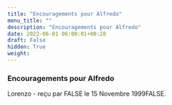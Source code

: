 ```yaml
---
title: "Encouragements pour Alfredo"
menu_title: ""
description: "Encouragements pour Alfredo"
date: 2022-06-01 06:00:01+00:28
draft: False
hidden: True
weight:
---
```

### Encouragements pour Alfredo

Lorenzo - reçu par FALSE le 15 Novembre 1999FALSE.



